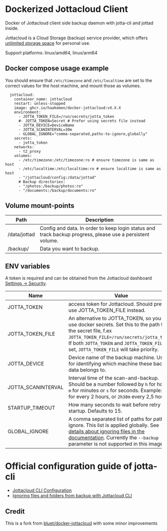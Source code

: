 # Dockerized Jottacloud Client
Docker of Jottacloud client side backup daemon with jotta-cli and jottad inside.

Jottacloud is a Cloud Storage (backup) service provider, which offers [unlimited storage space](https://www.jottacloud.com/en/pricing.html) for personal use.

Support platforms: linux/amd64, linux/arm64

## Docker compose usage example

You should ensure that `/etc/timezone` and `/etc/localtime` are set to the correct values for the host machine, and mount those as volumes.

```
  jottacloud:
    container_name: jottacloud
    restart: unless-stopped
    image: ghcr.io/haakemon/docker-jottacloud:vX.X.X
    environment:
      - JOTTA_TOKEN_FILE=/run/secrets/jotta_token
      #- JOTTA_TOKEN=Secret # Prefer using secrets file instead
      - JOTTA_DEVICE=DeviceName
      - JOTTA_SCANINTERVAL=30m
      - GLOBAL_IGNORE="comma-separated,paths-to-ignore,globally"
    secrets:
      - jotta_token
    networks:
      - t2_proxy
    volumes:
      - /etc/timezone:/etc/timezone:ro # ensure timezone is same as host
      - /etc/localtime:/etc/localtime:ro # ensure localtime is same as host
      - "/jottacloud/config:/data/jottad"
      # Backup directories:
      - "/photos:/backup/photos:ro"
      - "/documents:/backup/documents:ro"
```

## Volume mount-points
Path | Description
------------ | -------------
/data/jottad | Config and data. In order to keep login status and track backup progress, please use a persistent volume.
/backup/ | Data you want to backup.

## ENV variables
A token is required and can be obtained from the Jottacloud dashboard [Settings -> Security](https://www.jottacloud.com/web/secure).

Name | Value
------------ | -------------
JOTTA_TOKEN | access token for Jottacloud. Should prefer to use JOTTA_TOKEN_FILE instead.
JOTTA_TOKEN_FILE | An alternative to JOTTA_TOKEN, so you can use docker secrets. Set this to the path to the secret file, f.ex `JOTTA_TOKEN_FILE=/run/secrets/jotta_token`. If both `JOTTA_TOKEN` and `JOTTA_TOKEN_FILE` is set, `JOTTA_TOKEN_FILE` will take priority.
JOTTA_DEVICE | Device name of the backup machine.  Used for identifying which machine these backup data belongs to.
JOTTA_SCANINTERVAL | Interval time of the scan-and-backup. Should be a number followed by `h` for hours `m` for minutes or `s` for seconds. Example: `2h` for every 2 hours, or `2h30m` every 2,5 hours.
STARTUP_TIMEOUT | How many seconds to wait before retry startup. Defaults to 15.
GLOBAL_IGNORE | A comma separated list of paths for paths to ignore. This list is applied globally. See [details about ignoring files in the documentation](https://docs.jottacloud.com/en/articles/1437235-ignoring-files-and-folders-from-backup-with-jottacloud-cli). Currently the `--backup` parameter is not supported in this image.

# Official configuration guide of jotta-cli
- [Jottacloud CLI Configuration
](https://docs.jottacloud.com/en/articles/2750154-jottacloud-cli-configuration)
- [Ignoring files and folders from backup with Jottacloud CLI](https://docs.jottacloud.com/en/articles/1437235-ignoring-files-and-folders-from-backup-with-jottacloud-cli)

## Credit
This is a fork from [bluet/docker-jottacloud](https://github.com/bluet/docker-jottacloud) with some minor improvements
